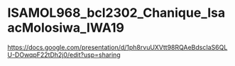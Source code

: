 # ISAMOL968_bcl2302_Chanique_IsaacMolosiwa_IWA19


https://docs.google.com/presentation/d/1ph8rvuUXVtt98RQAeBdscIaS6QLU-DOwqpF22tDh2j0/edit?usp=sharing
